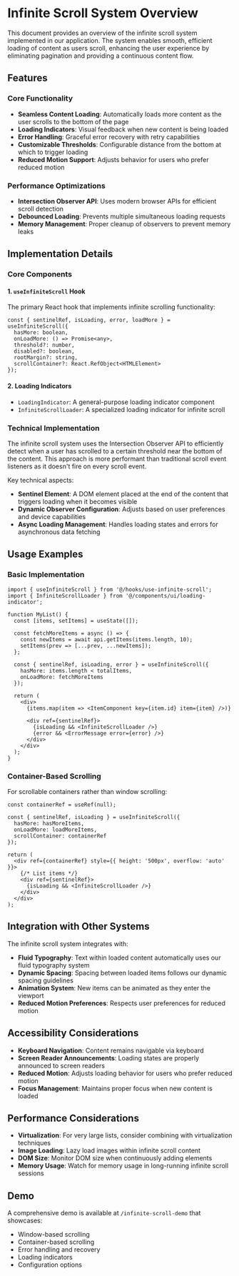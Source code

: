 # Infinite Scroll System Overview

This document provides an overview of the infinite scroll system implemented in our application. The system enables smooth, efficient loading of content as users scroll, enhancing the user experience by eliminating pagination and providing a continuous content flow.

## Features

### Core Functionality
- **Seamless Content Loading**: Automatically loads more content as the user scrolls to the bottom of the page
- **Loading Indicators**: Visual feedback when new content is being loaded
- **Error Handling**: Graceful error recovery with retry capabilities
- **Customizable Thresholds**: Configurable distance from the bottom at which to trigger loading
- **Reduced Motion Support**: Adjusts behavior for users who prefer reduced motion

### Performance Optimizations
- **Intersection Observer API**: Uses modern browser APIs for efficient scroll detection
- **Debounced Loading**: Prevents multiple simultaneous loading requests
- **Memory Management**: Proper cleanup of observers to prevent memory leaks

## Implementation Details

### Core Components

#### 1. `useInfiniteScroll` Hook
The primary React hook that implements infinite scrolling functionality:

```tsx
const { sentinelRef, isLoading, error, loadMore } = useInfiniteScroll({
  hasMore: boolean,
  onLoadMore: () => Promise<any>,
  threshold?: number,
  disabled?: boolean,
  rootMargin?: string,
  scrollContainer?: React.RefObject<HTMLElement>
});
```

#### 2. Loading Indicators
- `LoadingIndicator`: A general-purpose loading indicator component
- `InfiniteScrollLoader`: A specialized loading indicator for infinite scroll

### Technical Implementation

The infinite scroll system uses the Intersection Observer API to efficiently detect when a user has scrolled to a certain threshold near the bottom of the content. This approach is more performant than traditional scroll event listeners as it doesn't fire on every scroll event.

Key technical aspects:
- **Sentinel Element**: A DOM element placed at the end of the content that triggers loading when it becomes visible
- **Dynamic Observer Configuration**: Adjusts based on user preferences and device capabilities
- **Async Loading Management**: Handles loading states and errors for asynchronous data fetching

## Usage Examples

### Basic Implementation

```tsx
import { useInfiniteScroll } from '@/hooks/use-infinite-scroll';
import { InfiniteScrollLoader } from '@/components/ui/loading-indicator';

function MyList() {
  const [items, setItems] = useState([]);
  
  const fetchMoreItems = async () => {
    const newItems = await api.getItems(items.length, 10);
    setItems(prev => [...prev, ...newItems]);
  };
  
  const { sentinelRef, isLoading, error } = useInfiniteScroll({
    hasMore: items.length < totalItems,
    onLoadMore: fetchMoreItems
  });
  
  return (
    <div>
      {items.map(item => <ItemComponent key={item.id} item={item} />)}
      
      <div ref={sentinelRef}>
        {isLoading && <InfiniteScrollLoader />}
        {error && <ErrorMessage error={error} />}
      </div>
    </div>
  );
}
```

### Container-Based Scrolling

For scrollable containers rather than window scrolling:

```tsx
const containerRef = useRef(null);

const { sentinelRef, isLoading } = useInfiniteScroll({
  hasMore: hasMoreItems,
  onLoadMore: loadMoreItems,
  scrollContainer: containerRef
});

return (
  <div ref={containerRef} style={{ height: '500px', overflow: 'auto' }}>
    {/* List items */}
    <div ref={sentinelRef}>
      {isLoading && <InfiniteScrollLoader />}
    </div>
  </div>
);
```

## Integration with Other Systems

The infinite scroll system integrates with:

- **Fluid Typography**: Text within loaded content automatically uses our fluid typography system
- **Dynamic Spacing**: Spacing between loaded items follows our dynamic spacing guidelines
- **Animation System**: New items can be animated as they enter the viewport
- **Reduced Motion Preferences**: Respects user preferences for reduced motion

## Accessibility Considerations

- **Keyboard Navigation**: Content remains navigable via keyboard
- **Screen Reader Announcements**: Loading states are properly announced to screen readers
- **Reduced Motion**: Adjusts loading behavior for users who prefer reduced motion
- **Focus Management**: Maintains proper focus when new content is loaded

## Performance Considerations

- **Virtualization**: For very large lists, consider combining with virtualization techniques
- **Image Loading**: Lazy load images within infinite scroll content
- **DOM Size**: Monitor DOM size when continuously adding elements
- **Memory Usage**: Watch for memory usage in long-running infinite scroll sessions

## Demo

A comprehensive demo is available at `/infinite-scroll-demo` that showcases:
- Window-based scrolling
- Container-based scrolling
- Error handling and recovery
- Loading indicators
- Configuration options 